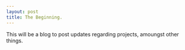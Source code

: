 ```yaml
---
layout: post
title: The Beginning.
---
```


This will be a blog to post updates regarding projects, amoungst other things.